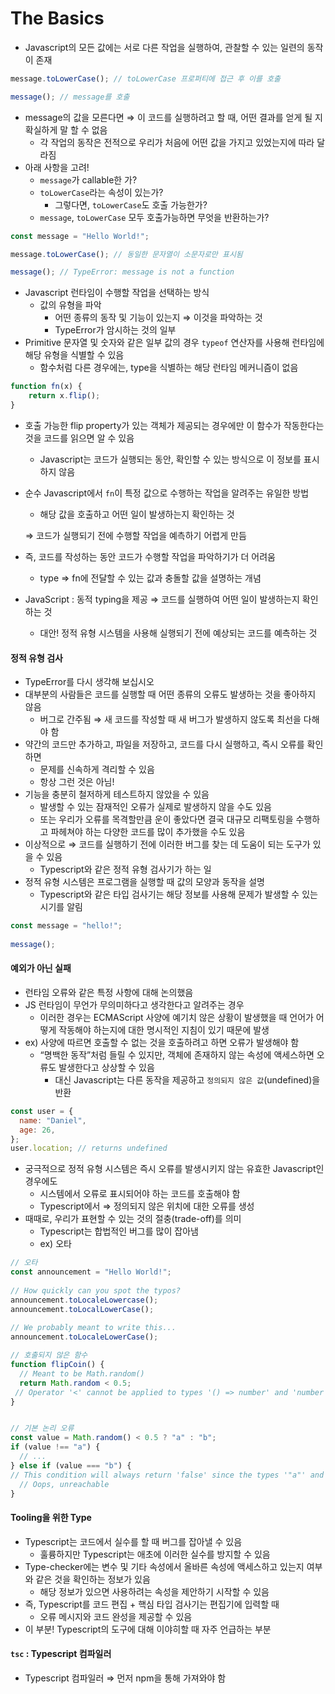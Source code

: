 # The Basics

* Javascript의 모든 값에는 서로 다른 작업을 실행하여, 관찰할 수 있는 일련의 동작이 존재

```javascript
message.toLowerCase(); // toLowerCase 프로퍼티에 접근 후 이를 호출

message(); // message를 호출
```

* message의 값을 모른다면 ⇒ 이 코드를 실행하려고 할 때, 어떤 결과를 얻게 될 지 확실하게 말 할 수 없음
  * 각 작업의 동작은 전적으로 우리가 처음에 어떤 값을 가지고 있었는지에 따라 달라짐
* 아래 사항을 고려!
  * `message`가 callable한 가?
  * `toLowerCase`라는 속성이 있는가?
    * 그렇다면, `toLowerCase`도 호출 가능한가?
  * `message`, `toLowerCase` 모두 호출가능하면 무엇을 반환하는가?

```javascript
const message = "Hello World!";

message.toLowerCase(); // 동일한 문자열이 소문자로만 표시됨 

message(); // TypeError: message is not a function
```

* Javascript 런타임이 수행할 작업을 선택하는 방식
  * 값의 유형을 파악
    * 어떤 종류의 동작 및 기능이 있는지 ⇒ 이것을 파악하는 것
    * TypeError가 암시하는 것의 일부
* Primitive 문자열 및 숫자와 같은 일부 값의 경우 `typeof` 연산자를 사용해 런타임에 해당 유형을 식별할 수 있음
  * 함수처럼 다른 경우에는, type을 식별하는 해당 런타임 메커니즘이 없음

```javascript
function fn(x) {
	return x.flip();
}
```

* 호출 가능한 flip property가 있는 객체가 제공되는 경우에만 이 함수가 작동한다는 것을 코드를 읽으면 알 수 있음
  * Javascript는 코드가 실행되는 동안, 확인할 수 있는 방식으로 이 정보를 표시하지 않음
*   순수 Javascript에서 `fn`이 특정 값으로 수행하는 작업을 알려주는 유일한 방법

    * 해당 값을 호출하고 어떤 일이 발생하는지 확인하는 것

    ⇒ 코드가 실행되기 전에 수행할 작업을 예측하기 어렵게 만듬
* 즉, 코드를 작성하는 동안 코드가 수행할 작업을 파악하기가 더 어려움
  * type ⇒ fn에 전달할 수 있는 값과 충돌할 값을 설명하는 개념
* JavaScript : 동적 typing을 제공 ⇒ 코드를 실행하여 어떤 일이 발생하는지 확인하는 것
  * 대안! 정적 유형 시스템을 사용해 실행되기 전에 예상되는 코드를 예측하는 것

#### 정적 유형 검사

* TypeError를 다시 생각해 보십시오
* 대부분의 사람들은 코드를 실행할 때 어떤 종류의 오류도 발생하는 것을 좋아하지 않음
  * 버그로 간주됨 ⇒ 새 코드를 작성할 때 새 버그가 발생하지 않도록 최선을 다해야 함
* 약간의 코드만 추가하고, 파일을 저장하고, 코드를 다시 실행하고, 즉시 오류를 확인하면
  * 문제를 신속하게 격리할 수 있음
  * 항상 그런 것은 아님!
* 기능을 충분히 철저하게 테스트하지 않았을 수 있음
  * 발생할 수 있는 잠재적인 오류가 실제로 발생하지 않을 수도 있음
  * 또는 우리가 오류를 목격할만큼 운이 좋았다면 결국 대규모 리팩토링을 수행하고 파헤쳐야 하는 다양한 코드를 많이 추가했을 수도 있음
* 이상적으로 ⇒ 코드를 실행하기 전에 이러한 버그를 찾는 데 도움이 되는 도구가 있을 수 있음
  * Typescript와 같은 정적 유형 검사기가 하는 일
* 정적 유형 시스템은 프로그램을 실행할 때 값의 모양과 동작을 설명
  * Typescript와 같은 타입 검사기는 해당 정보를 사용해 문제가 발생할 수 있는 시기를 알림

```javascript
const message = "hello!";
 
message();
```





#### 예외가 아닌 실패

* 런타임 오류와 같은 특정 사항에 대해 논의했음
* JS 런타임이 무언가 무의미하다고 생각한다고 알려주는 경우
  * 이러한 경우는 ECMAScript 사양에 예기치 않은 상황이 발생했을 때 언어가 어떻게 작동해야 하는지에 대한 명시적인 지침이 있기 때문에 발생
* ex) 사양에 따르면 호출할 수 없는 것을 호출하려고 하면 오류가 발생해야 함
  * “명백한 동작”처럼 들릴 수 있지만, 객체에 존재하지 않는 속성에 액세스하면 오류도 발생한다고 상상할 수 있음
    * 대신 Javascript는 다른 동작을 제공하고 `정의되지 않은 값`(undefined)을 반환

```javascript
const user = {
  name: "Daniel",
  age: 26,
};
user.location; // returns undefined
```

* 궁극적으로 정적 유형 시스템은 즉시 오류를 발생시키지 않는 유효한 Javascript인 경우에도
  * 시스템에서 오류로 표시되어야 하는 코드를 호출해야 함
  * Typescript에서 ⇒ 정의되지 않은 위치에 대한 오류를 생성
* 때때로, 우리가 표현할 수 있는 것의 절충(trade-off)를 의미
  * Typescript는 합법적인 버그를 많이 잡아냄
  * ex) 오타

```typescript
// 오타 
const announcement = "Hello World!";
 
// How quickly can you spot the typos?
announcement.toLocaleLowercase();
announcement.toLocalLowerCase();
 
// We probably meant to write this...
announcement.toLocaleLowerCase();

// 호출되지 않은 함수 
function flipCoin() {
  // Meant to be Math.random()
  return Math.random < 0.5;
 // Operator '<' cannot be applied to types '() => number' and 'number'.
}


// 기본 논리 오류 
const value = Math.random() < 0.5 ? "a" : "b";
if (value !== "a") {
  // ...
} else if (value === "b") {
// This condition will always return 'false' since the types '"a"' and '"b"' have no overlap.
  // Oops, unreachable
}
```

#### Tooling을 위한 Type

* Typescript는 코드에서 실수를 할 때 버그를 잡아낼 수 있음
  * 훌륭하지만 Typescript는 애초에 이러한 실수를 방지할 수 있음
* Type-checker에는 변수 및 기타 속성에서 올바른 속성에 액세스하고 있는지 여부와 같은 것을 확인하는 정보가 있음
  * 해당 정보가 있으면 사용하려는 속성을 제안하기 시작할 수 있음
* 즉, Typescript를 코드 편집 + 핵심 타입 검사기는 편집기에 입력할 때
  * 오류 메시지와 코드 완성을 제공할 수 있음
* 이 부분! Typescript의 도구에 대해 이야히할 때 자주 언급하는 부분

#### `tsc` : Typescript 컴파일러

* Typescript 컴파일러 ⇒ 먼저 npm을 통해 가져와야 함











